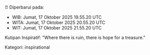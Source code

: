 ⏰ Diperbarui pada:
- WIB: Jumat, 17 Oktober 2025 19.55.20 UTC
- WITA: Jumat, 17 Oktober 2025 20.55.20 UTC
- WIT: Jumat, 17 Oktober 2025 21.55.20 UTC

Kutipan Inspiratif:
"Where there is ruin, there is hope for a treasure."


Kategori: inspirational

